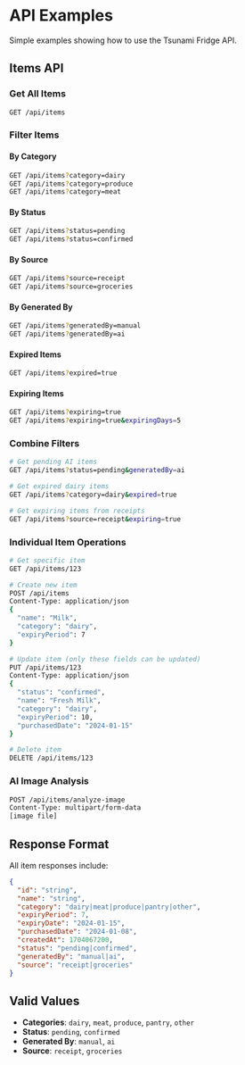 # API Examples

Simple examples showing how to use the Tsunami Fridge API.

## Items API

### Get All Items
```bash
GET /api/items
```

### Filter Items

#### By Category
```bash
GET /api/items?category=dairy
GET /api/items?category=produce
GET /api/items?category=meat
```

#### By Status
```bash
GET /api/items?status=pending
GET /api/items?status=confirmed
```

#### By Source
```bash
GET /api/items?source=receipt
GET /api/items?source=groceries
```

#### By Generated By
```bash
GET /api/items?generatedBy=manual
GET /api/items?generatedBy=ai
```

#### Expired Items
```bash
GET /api/items?expired=true
```

#### Expiring Items
```bash
GET /api/items?expiring=true
GET /api/items?expiring=true&expiringDays=5
```

### Combine Filters
```bash
# Get pending AI items
GET /api/items?status=pending&generatedBy=ai

# Get expired dairy items
GET /api/items?category=dairy&expired=true

# Get expiring items from receipts
GET /api/items?source=receipt&expiring=true
```

### Individual Item Operations
```bash
# Get specific item
GET /api/items/123

# Create new item
POST /api/items
Content-Type: application/json
{
  "name": "Milk",
  "category": "dairy",
  "expiryPeriod": 7
}

# Update item (only these fields can be updated)
PUT /api/items/123
Content-Type: application/json
{
  "status": "confirmed",
  "name": "Fresh Milk",
  "category": "dairy",
  "expiryPeriod": 10,
  "purchasedDate": "2024-01-15"
}

# Delete item
DELETE /api/items/123
```

### AI Image Analysis
```bash
POST /api/items/analyze-image
Content-Type: multipart/form-data
[image file]
```

## Response Format

All item responses include:
```json
{
  "id": "string",
  "name": "string",
  "category": "dairy|meat|produce|pantry|other",
  "expiryPeriod": 7,
  "expiryDate": "2024-01-15",
  "purchasedDate": "2024-01-08",
  "createdAt": 1704067200,
  "status": "pending|confirmed",
  "generatedBy": "manual|ai",
  "source": "receipt|groceries"
}
```

## Valid Values

- **Categories**: `dairy`, `meat`, `produce`, `pantry`, `other`
- **Status**: `pending`, `confirmed`
- **Generated By**: `manual`, `ai`
- **Source**: `receipt`, `groceries`

